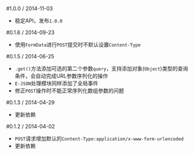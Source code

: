 #1.0.0 / 2014-11-03

* 稳定API，发布`1.0.0`

#0.1.6 / 2014-09-23

* 使用`FormData`进行`POST`提交时不默认设置`Content-Type`

#0.1.5 / 2014-06-25

* `.get()`方法添加可选的第二个参数`query`，支持添加对象(`Object`)类型的查询条件，会自动完成URL参数序列化的操作
* `E-JSON`处理模块同样添加了全局事件
* 修正`POST`操作时不能正常序列化数组参数的问题

#0.1.3 / 2014-04-29

* 更新依赖

#0.1.2 / 2014-04-02

* `POST`请求增加默认的`Content-Type:application/x-www-form-urlencoded`
* 更新依赖
